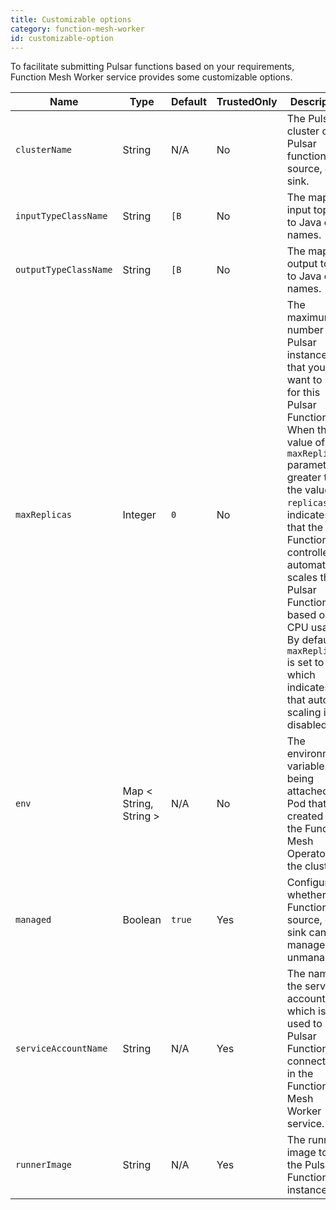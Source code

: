 ```yaml
---
title: Customizable options
category: function-mesh-worker
id: customizable-option
---
```


To facilitate submitting Pulsar functions based on your requirements, Function Mesh Worker service provides some customizable options.

| Name                  | Type    | Default | TrustedOnly | Description                                                                                                                                                                                                                                                                                                                                                                     |
|-----------------------|---------|---------|-------------|---------------------------------------------------------------------------------------------------------------------------------------------------------------------------------------------------------------------------------------------------------------------------------------------------------------------------------------------------------------------------------|
| `clusterName`         | String  | N/A     | No          | The Pulsar cluster of a Pulsar function, source, or sink.                                                                                                                                                                                                                                                                                                                       |
| `inputTypeClassName`  | String  | `[B`    | No          | The map of input topics to Java class names.                                                                                                                                                                                                                                                                                                                                    |
| `outputTypeClassName` | String  | `[B`    | No          | The map of output topics to Java class names.                                                                                                                                                                                                                                                                                                                                   |
| `maxReplicas`         | Integer | `0`     | No          | The maximum number of Pulsar instances that you want to run for this Pulsar Function. When the value of the `maxReplicas` parameter is greater than the value of `replicas`, it indicates that the Functions controller automatically scales the Pulsar Functions based on the CPU usage. By default, `maxReplicas` is set to 0, which indicates that auto-scaling is disabled. |
| `env` | Map < String, String > | N/A | No | The environment variables being attached to a Pod that is created by the Function Mesh Operator for the cluster. |
| `managed` | Boolean | `true` | Yes | Configure whether a Function, source, or sink can be managed or unmanaged. |
| `serviceAccountName`  | String  | N/A     | Yes         | The name of the service account which is used to run Pulsar Functions or connectors in the Function Mesh Worker service.                                                                                                                                                                                                                                                        |
| `runnerImage`         | String  | N/A     | Yes         | The runner image to run the Pulsar Function instances.                                                                                                                                                                                                                                                                                                                          |

